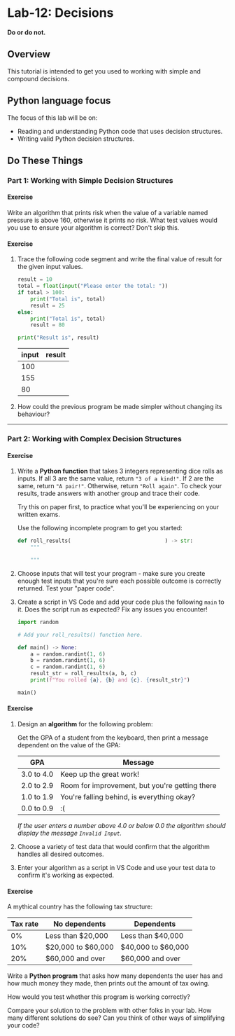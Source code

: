 # Lab-12: Decisions

**Do or do not.**

## Overview

This tutorial is intended to get you used to working with simple and compound decisions.

## Python language focus

The focus of this lab will be on:

- Reading and understanding Python code that uses decision structures.
- Writing valid Python decision structures.

## Do These Things

### Part 1: Working with Simple Decision Structures

#### Exercise

Write an algorithm that prints risk when the value of a variable named pressure is above 160, otherwise it prints no risk. 
What test values would you use to ensure your algorithm is correct? Don't skip this.

#### Exercise

1. Trace the following code segment and write the final value of result for the given input values.

    ```python
    result = 10
    total = float(input("Please enter the total: "))
    if total > 100:
        print("Total is", total)
        result = 25
    else:
        print("Total is", total)
        result = 80

    print("Result is", result)
    ```

    | input | result |
    | ----- | ------ |
    | 100   |        |
    | 155   |        |
    | 80    |        |

1. How could the previous program be made simpler without changing its behaviour?

---

### Part 2: Working with Complex Decision Structures

#### Exercise

1. Write a **Python function** that takes 3 integers representing dice rolls as inputs. If all 3 are the same value, return `"3 of a kind!"`. If 2 are the same, return `"A pair!"`. Otherwise, return `"Roll again"`. To check your results, trade answers with another group and trace their code.

    Try this on paper first, to practice what you'll be experiencing on your written exams.

    Use the following incomplete program to get you started:
    ```python
    def roll_results(                              ) -> str:
        """

        """
    ```
1. Choose inputs that will test your program - make sure you create enough test inputs that you're sure each possible outcome is correctly returned. Test your "paper code".

1. Create a script in VS Code and add your code plus the following `main` to it. Does the script run as expected? Fix any issues you encounter!


    ```python
    import random

    # Add your roll_results() function here.

    def main() -> None:
        a = random.randint(1, 6)
        b = random.randint(1, 6)
        c = random.randint(1, 6)
        result_str = roll_results(a, b, c)
        print(f"You rolled {a}, {b} and {c}. {result_str}")

    main()
    ```

#### Exercise

1. Design an **algorithm** for the following problem:

    Get the GPA of a student from the keyboard, then print a message dependent on the value of the GPA:

      | GPA        | Message                                        |
      | ---------- | ---------------------------------------------- |
      | 3.0 to 4.0 | Keep up the great work!                        |
      | 2.0 to 2.9 | Room for improvement, but you're getting there |
      | 1.0 to 1.9 | You're falling behind, is everything okay?     |
      | 0.0 to 0.9 | :(                                             |

    _If the user enters a number above 4.0 or below 0.0 the algorithm should display the message `Invalid Input`._

1. Choose a variety of test data that would confirm that the algorithm handles all desired outcomes.

1. Enter your algorithm as a script in VS Code and use your test data to confirm it's working as expected.

#### Exercise

A mythical country has the following tax structure:

| Tax rate | No dependents        | Dependents           |
| -------- | -------------------- | -------------------- |
| 0%       | Less than \$20,000   | Less than \$40,000   |
| 10%      | \$20,000 to \$60,000 | \$40,000 to \$60,000 |
| 20%      | \$60,000 and over    | \$60,000 and over    |

Write a **Python program** that asks how many dependents the user has and how much money they made, then prints out the amount of tax owing. 

How would you test whether this program is working correctly?

Compare your solution to the problem with other folks in your lab. How many different solutions do see? Can you think of other ways of simplifying your code?